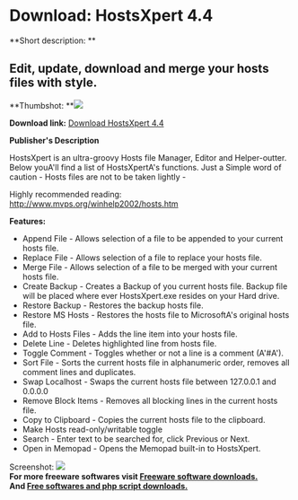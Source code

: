 # Download: HostsXpert 4.4

**Short description: **

## Edit, update, download and merge your hosts files with style.

  
**Thumbshot: **![](http://www.freewarefiles.com/screenshot/hostsxpert4_md.jpg)   
  
**Download link:** [Download HostsXpert 4.4](http://freesoftwares.boysofts.com/HostsXpert_program_27167.html)  
  

**Publisher's Description**  
  

HostsXpert is an ultra-groovy Hosts file Manager, Editor and Helper-outter.
Below youA'll find a list of HostsXpertA's functions. Just a Simple word of
caution - Hosts files are not to be taken lightly -

Highly recommended reading: <http://www.mvps.org/winhelp2002/hosts.htm>

**Features:**

  * Append File - Allows selection of a file to be appended to your current hosts file. 
  * Replace File - Allows selection of a file to replace your hosts file. 
  * Merge File - Allows selection of a file to be merged with your current hosts file. 
  * Create Backup - Creates a Backup of you current hosts file. Backup file will be placed where ever HostsXpert.exe resides on your Hard drive. 
  * Restore Backup - Restores the backup hosts file. 
  * Restore MS Hosts - Restores the hosts file to MicrosoftA's original hosts file. 
  * Add to Hosts Files - Adds the line item into your hosts file. 
  * Delete Line - Deletes highlighted line from hosts file. 
  * Toggle Comment - Toggles whether or not a line is a comment (A'#A'). 
  * Sort File - Sorts the current hosts file in alphanumeric order, removes all comment lines and duplicates. 
  * Swap Localhost - Swaps the current hosts file between 127.0.0.1 and 0.0.0.0 
  * Remove Block Items - Removes all blocking lines in the current hosts file. 
  * Copy to Clipboard - Copies the current hosts file to the clipboard. 
  * Make Hosts read-only/writable toggle 
  * Search - Enter text to be searched for, click Previous or Next. 
  * Open in Memopad - Opens the Memopad built-in to HostsXpert. 

  
  
Screenshot: ![](http://www.freewarefiles.com/screenshot/hostsxpert4.jpg)  
**For more freeware softwares visit [Freeware software downloads.](http://freesoftwares.boysofts.com/)**   
**And [Free softwares and php script downloads.](http://www.boysofts.com/)**

